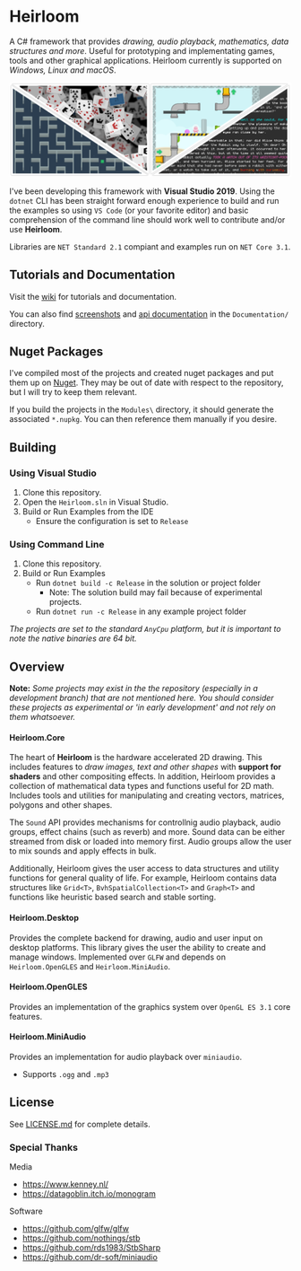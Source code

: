 # Heirloom

A C# framework that provides *drawing, audio playback, mathematics, data structures and more*. Useful for prototyping and implementating games, tools and other graphical applications. Heirloom currently is supported on *Windows, Linux and macOS*.

![screenshots](./Documentation/screenshots.png)

I've been developing this framework with **Visual Studio 2019**. Using the `dotnet` CLI has been straight forward enough experience to build and run the examples so using `VS Code` (or your favorite editor) and basic comprehension of the command line should work well to contribute and/or use **Heirloom**.

Libraries are `NET Standard 2.1` compiant and examples run on `NET Core 3.1`. 

## Tutorials and Documentation

Visit the [wiki][wiki] for tutorials and documentation.

You can also find [screenshots][screenshot_dir] and [api documentation][api_dir] in the `Documentation/` directory.

## Nuget Packages

I've compiled most of the projects and created nuget packages and put them up on [Nuget][nuget_search]. They may be out of date with respect to the repository, but I will try to keep them relevant.

If you build the projects in the `Modules\` directory, it should generate the associated `*.nupkg`. You can then reference them manually if you desire.

## Building

### Using Visual Studio

1. Clone this repository.
2. Open the `Heirloom.sln` in Visual Studio.
3. Build or Run Examples from the IDE
   * Ensure the configuration is set to `Release`

### Using Command Line

1. Clone this repository.
2. Build or Run Examples
   * Run `dotnet build -c Release` in the solution or project folder
     * Note: The solution build may fail because of experimental projects.
   * Run `dotnet run -c Release` in any example project folder

*The projects are set to the standard `AnyCpu` platform, but it is important to note the native binaries are 64 bit.*

## Overview

**Note:** *Some projects may exist in the the repository (especially in a development branch) that are not mentioned here. You should consider these projects as experimental or 'in early development' and not rely on them whatsoever.*

#### Heirloom.Core

The heart of **Heirloom** is the hardware accelerated 2D drawing. This includes features to *draw images, text and other shapes* with **support for shaders** and other compositing effects. In addition, Heirloom provides a collection of mathematical data types and functions useful for 2D math. Includes tools and utilities for manipulating and creating vectors, matrices, polygons and other shapes. 

The `Sound` API provides mechanisms for controllnig audio playback, audio groups, effect chains (such as reverb) and more. Sound data can be either streamed from disk or loaded into memory first. Audio groups allow the user to mix sounds and apply effects in bulk.

Additionally, Heirloom gives the user access to data structures and utility functions for general quality of life. For example, Heirloom contains data structures like `Grid<T>`, `BvhSpatialCollection<T>` and `Graph<T>` and functions like heuristic based search and stable sorting.

#### Heirloom.Desktop

Provides the complete backend for drawing, audio and user input on desktop platforms. This library gives the user the ability to create and manage windows. Implemented over `GLFW` and depends on `Heirloom.OpenGLES` and `Heirloom.MiniAudio`.

#### Heirloom.OpenGLES

Provides an implementation of the graphics system over `OpenGL ES 3.1` core features.

#### Heirloom.MiniAudio

Provides an implementation for audio playback over `miniaudio`.
* Supports `.ogg` and `.mp3`

## License

See [LICENSE.md](./LICENSE.md) for complete details.

### Special Thanks

Media

* https://www.kenney.nl/
* https://datagoblin.itch.io/monogram

Software

* https://github.com/glfw/glfw
* https://github.com/nothings/stb
* https://github.com/rds1983/StbSharp
* https://github.com/dr-soft/miniaudio

[stbcsharp]: https://github.com/rds1983/StbSharp
[nuget_search]: https://www.nuget.org/packages?q=heirloom
[wiki]: https://github.com/Chamberlain91/Heirloom/wiki
[screenshot_dir]: ./Documentation/Screenshots/
[api_dir]: ./Documentation/Api/